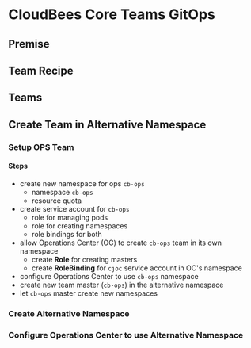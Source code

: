 # CloudBees Core Teams GitOps

## Premise

## Team Recipe

## Teams

## Create Team in Alternative Namespace

### Setup OPS Team

#### Steps

* create new namespace for ops `cb-ops`
    * namespace `cb-ops`
    * resource quota
* create service account for `cb-ops`
    * role for managing pods
    * role for creating namespaces
    * role bindings for both
* allow Operations Center (OC) to create `cb-ops` team in its own namespace
    * create **Role** for creating masters
    * create **RoleBinding** for `cjoc` service account in OC's namespace
* configure Operations Center to use `cb-ops` namespace
* create new team master (`cb-ops`) in the alternative namespace
* let `cb-ops` master create new namespaces

### Create Alternative Namespace



### Configure Operations Center to use Alternative Namespace


